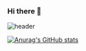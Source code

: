 ### Hi there 👋

![header](https://capsule-render.vercel.app/api?type=wave&color=auto&height=300&section=header&text=Seungwon%20Lee&fontSize=90)
<!--
**seungwon7934/seungwon7934** is a ✨ _special_ ✨ repository because its `README.md` (this file) appears on your GitHub profile.

Here are some ideas to get you started:

- 🔭 I’m currently working on ...
- 🌱 I’m currently learning ...
- 👯 I’m looking to collaborate on ...
- 🤔 I’m looking for help with ...
- 💬 Ask me about ...
- 📫 How to reach me: ...
- 😄 Pronouns: ...
- ⚡ Fun fact: ...
-->

[![Anurag's GitHub stats](https://github-readme-stats.vercel.app/api?username=seungwon7934)](https://github.com/anuraghazra/github-readme-stats)

